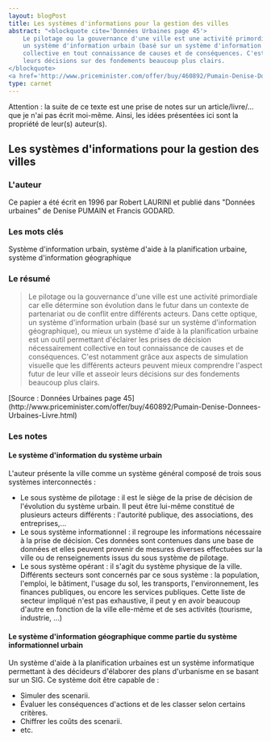 ```yaml
---
layout: blogPost
title: Les systèmes d'informations pour la gestion des villes
abstract: "<blockquote cite='Données Urbaines page 45'>
	Le pilotage ou la gouvernance d'une ville est une activité primordiale car elle détermine son évolution dans le futur dans un contexte de partenariat ou de conflit entre différents acteurs. Dans cette optique, 
	un système d'information urbain (basé sur un système d'information géographique), ou mieux un système d'aide à la planification urbaine est un outil permettant d'éclairer les prises de décision nécessairement 
	collective en tout connaissance de causes et de conséquences. C'est notamment grâce aux aspects de simulation visuelle que les différents acteurs peuvent mieux comprendre l'aspect futur de leur ville et asseoir 
	leurs décisions sur des fondements beaucoup plus clairs.
</blockquote>
<a href='http://www.priceminister.com/offer/buy/460892/Pumain-Denise-Donnees-Urbaines-Livre.html'>Source</a>"
type: carnet
---
```


Attention &#58; la suite de ce texte est une prise de notes sur un article/livre/... que je n'ai pas écrit moi-même. Ainsi, les idées présentées ici sont la propriété de leur(s) auteur(s).

## Les systèmes d'informations pour la gestion des villes

### L'auteur

Ce papier a été écrit en 1996 par Robert LAURINI et publié dans "Données urbaines" de Denise PUMAIN et Francis GODARD.

### Les mots clés

Système d'information urbain, système d'aide à la planification urbaine, système d'information géographique

### Le résumé

<blockquote cite="Données Urbaines page 45">
	Le pilotage ou la gouvernance d'une ville est une activité primordiale car elle détermine son évolution dans le futur dans un contexte de partenariat ou de conflit entre différents acteurs. Dans cette optique, 
	un système d'information urbain (basé sur un système d'information géographique), ou mieux un système d'aide à la planification urbaine est un outil permettant d'éclairer les prises de décision nécessairement 
	collective en tout connaissance de causes et de conséquences. C'est notamment grâce aux aspects de simulation visuelle que les différents acteurs peuvent mieux comprendre l'aspect futur de leur ville et asseoir 
	leurs décisions sur des fondements beaucoup plus clairs.
</blockquote>
[Source : Données Urbaines page 45](http://www.priceminister.com/offer/buy/460892/Pumain-Denise-Donnees-Urbaines-Livre.html)

### Les notes

#### Le système d'information du système urbain

L'auteur présente la ville comme un système général composé de trois sous systèmes interconnectés :
- Le sous système de pilotage : il est le siège de la prise de décision de l'évolution du système urbain. Il peut être lui-même constitué de plusieurs acteurs différents : l'autorité publique, 
des associations, des entreprises,...
- Le sous système informationnel : il regroupe les informations nécessaire à la prise de décision. Ces données sont contenues dans une base de données et elles peuvent provenir de mesures diverses 
effectuées sur la ville ou de renseignements issus du sous système de pilotage.
- Le sous système opérant : il s'agit du système physique de la ville. Différents secteurs sont concernés par ce sous système : la population, l'emploi, le bâtiment, 
l'usage du sol, les transports, l'environnement, les finances publiques, ou encore les services publiques. Cette liste de secteur impliqué n'est pas exhaustive, il peut y en avoir beaucoup d'autre 
en fonction de la ville elle-même et de ses activités (tourisme, industrie, ...)

#### Le système d'information géographique comme partie du système informationnel urbain

Un système d'aide à la planification urbaines est un système informatique permettant à des décideurs d'élaborer des plans d'urbanisme en se basant sur un SIG.
Ce système doit être capable de :
- Simuler des scenarii.
- Évaluer les conséquences d'actions et de les classer selon certains critères.
- Chiffrer les coûts des scenarii.
- etc.






















